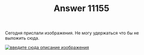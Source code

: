 ﻿---
title: "Answer 11155"
se.owner.user_id: 205037
se.owner.display_name: "Дмитрий Полянин"
se.owner.link: "https://ru.meta.stackoverflow.com/users/205037/%d0%94%d0%bc%d0%b8%d1%82%d1%80%d0%b8%d0%b9-%d0%9f%d0%be%d0%bb%d1%8f%d0%bd%d0%b8%d0%bd"
se.answer_id: 11155
se.question_id: 10955
se.post_type: answer
se.is_accepted: False
---
<p>Сегодня  прислали изображения. Не могу удержаться что бы не выложить сюда.</p>
<p><a href="https://i.stack.imgur.com/RxMhi.jpg" rel="nofollow noreferrer"><img src="https://i.stack.imgur.com/RxMhi.jpg" alt="введите сюда описание изображения" /></a></p>
